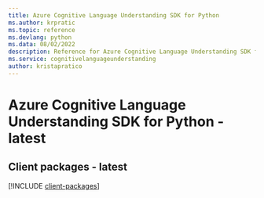 ```yaml
---
title: Azure Cognitive Language Understanding SDK for Python
ms.author: krpratic
ms.topic: reference
ms.devlang: python
ms.data: 08/02/2022
description: Reference for Azure Cognitive Language Understanding SDK for Python
ms.service: cognitivelanguageunderstanding
author: kristapratico
---
```

# Azure Cognitive Language Understanding SDK for Python - latest

## Client packages - latest
[!INCLUDE [client-packages](cognitive-language-understanding-client-index.md)]